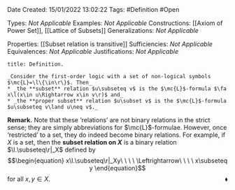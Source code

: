<br />
<br />

Date Created: 15/01/2022 13:02:22
Tags: #Definition #Open

Types: _Not Applicable_
Examples: _Not Applicable_ 
Constructions: [[Axiom of Power Set]], [[Lattice of Subsets]]
Generalizations: _Not Applicable_

Properties: [[Subset relation is transitive]]
Sufficiencies: _Not Applicable_
Equivalences: _Not Applicable_
Justifications: _Not Applicable_

``` ad-Definition
title: Definition.

_Consider the first-order logic with a set of non-logical symbols $\mc{L}=\l\{\in\r\}$. Then_
* _the **subset** relation $u\subseteq v$ is the $\mc{L}$-formula $\fa x\l(x\in u\Rightarrow x\in v\r)$ and_
* _the **proper subset** relation $u\subset v$ is the $\mc{L}$-formula $u\subseteq v\land u\neq v$._

```

**Remark.** Note that these $\textrm{`}$relations$\textrm{'}$ are not binary relations in the strict sense; they are simply abbreviations for $\mc{L}$-formulae. However, once $\textrm{`}$restricted$\textrm{'}$ to a set, they do indeed become binary relations. For example, if $X$ is a set, then the **subset relation on $X$** is a binary relation $\l.\subseteq\r|_X$ defined by
$$\begin{equation}
    x\l.\subseteq\r|_Xy\ \ \ \ \Leftrightarrow\ \ \ \ x\subseteq y
\end{equation}$$
for all $x,y\in X$.<span style="float:right;">$\blacklozenge$</span>
